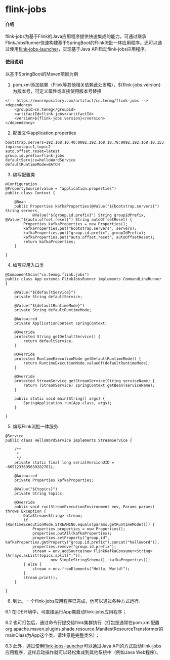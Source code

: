 # flink-jobs

#### 介绍
flink-jobs为基于Flink的Java应用程序提供快速集成的能力，可通过继承FlinkJobsRunner快速构建基于SpringBoot的Flink流批一体应用程序。还可以通过使用[flink-jobs-launcher](https://gitee.com/tenmg/flink-jobs-launcher)，实现基于Java API启动flink-jobs应用程序。

#### 使用说明

以基于SpringBoot的Maven项目为例

1.  pom.xml添加依赖（Flink等其他相关依赖此处省略），${flink-jobs.version}为版本号，可定义属性或直接使用版本号替换

```
<!-- https://mvnrepository.com/artifact/cn.tenmg/flink-jobs -->
<dependency>
    <groupId>cn.tenmg</groupId>
    <artifactId>flink-jobs</artifactId>
    <version>${flink-jobs.version}</version>
</dependency>
```

2.  配置文件application.properties

```
bootstrap.servers=192.168.10.40:9092,192.168.10.78:9092,192.168.10.153:9092
topics=topic1,topic2
auto.offset.reset=latest
group.id.prefix=flink-jobs
defaultService=helloWordService
defaultRuntimeMode=BATCH
```

3.  编写配置类
```
@Configuration
@PropertySource(value = "application.properties")
public class Context {

	@Bean
	public Properties kafkaProperties(@Value("${bootstrap.servers}") String servers,
			@Value("${group.id.prefix}") String groupIdPrefix, @Value("${auto.offset.reset}") String autoOffsetReset) {
		Properties kafkaProperties = new Properties();
		kafkaProperties.put("bootstrap.servers", servers);
		kafkaProperties.put("group.id.prefix", groupIdPrefix);
		kafkaProperties.put("auto.offset.reset", autoOffsetReset);
		return kafkaProperties;
	}

}
```

4.  编写应用入口类

```
@ComponentScan("cn.tenmg.flink.jobs")
public class App extends FlinkJobsRunner implements CommandLineRunner {

	@Value("${defaultService}")
	private String defaultService;

	@Value("${defaultRuntimeMode}")
	private String defaultRuntimeMode;

	@Autowired
	private ApplicationContext springContext;

	@Override
	protected String getDefaultService() {
		return defaultService;
	}

	@Override
	protected RuntimeExecutionMode getDefaultRuntimeMode() {
		return RuntimeExecutionMode.valueOf(defaultRuntimeMode);
	}

	@Override
	protected StreamService getStreamService(String serviceName) {
		return (StreamService) springContext.getBean(serviceName);
	}

	public static void main(String[] args) {
		SpringApplication.run(App.class, args);
	}

}
```

5.  编写Flink流批一体服务

```
@Service
public class HelloWordService implements StreamService {

	/**
	 * 
	 */
	private static final long serialVersionUID = -6651233695630282701L;

	@Autowired
	private Properties kafkaProperties;

	@Value("${topics}")
	private String topics;

	@Override
	public void run(StreamExecutionEnvironment env, Params params) throws Exception {
		DataStream<String> stream;
		if (RuntimeExecutionMode.STREAMING.equals(params.getRuntimeMode())) {
			Properties properties = new Properties();
			properties.putAll(kafkaProperties);
			properties.setProperty("group.id", kafkaProperties.getProperty("group.id.prefix").concat("helloword"));
			properties.remove("group.id.prefix");
			stream = env.addSource(new FlinkKafkaConsumer<String>(Arrays.asList(topics.split(",")),
					new SimpleStringSchema(), kafkaProperties));
		} else {
			stream = env.fromElements("Hello, World!");
		}
		stream.print();
	}

}
```

6.  到此，一个flink-jobs应用程序已完成，他可以通过各种方式运行。

6.1  在IDE环境中，可直接运行App类启动flink-jobs应用程序；

6.2  也可打包后，通过命令行提交给flink集群执行（打包是通常在pom.xml配置org.apache.maven.plugins.shade.resource.ManifestResourceTransformer的mainClass为App这个类，请注意是完整类名）；

6.3  此外，通过使用[flink-jobs-launcher](https://gitee.com/tenmg/flink-jobs-launcher)可以通过Java API的方式启动flink-jobs应用程序，这样启动操作就可以轻松集成到其他系统中（例如Java Web程序）。
